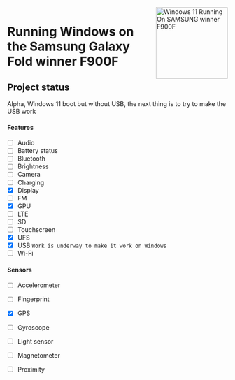 <img align="right" src="(https://github.com/Ost268/SAMSUNG-WINNER-WindowsARM/edit/main/guide/English/OIP.png))" width="164" alt="Windows 11 Running On SAMSUNG winner F900F">


# Running Windows on the Samsung Galaxy Fold winner F900F

## Project status

Alpha, Windows 11 boot but without USB, the next thing is to try to make the USB work

#### Features

- [ ] Audio 
- [ ] Battery status
- [ ] Bluetooth
- [ ] Brightness
- [ ] Camera
- [ ] Charging 
- [x] Display
- [ ] FM
- [x] GPU
- [ ] LTE 
- [ ] SD 
- [ ] Touchscreen 
- [x] UFS
- [x] USB ```Work is underway to make it work on Windows```
- [ ] Wi-Fi

#### Sensors
- [ ] Accelerometer
- [ ] Fingerprint
- [x] GPS
- [ ] Gyroscope
- [ ] Light sensor
- [ ] Magnetometer
- [ ] Proximity

